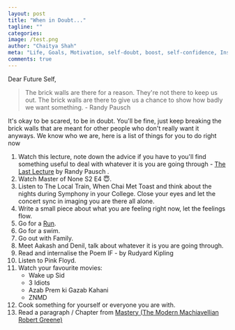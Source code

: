 ```yaml
---
layout: post
title: "When in Doubt..."
tagline: ""
categories:
image: /test.png
author: "Chaitya Shah"
meta: "Life, Goals, Motivation, self-doubt, boost, self-confidence, Inspire, Achieve, Dreams, Mental Health"
comments: true
---
```


Dear Future Self, 

> The brick walls are there for a reason. They're not there to keep us out. The brick walls are there to give
us a chance to show how badly we want something. - Randy Pausch

It's okay to be scared, to be in doubt. You'll be fine, just keep breaking the brick walls that are meant for other people who don't really want it anyways. We know who we are, here is a list of things for you to do right now 

1. Watch this lecture, note down the advice if you have to you'll find something useful to deal with whatever it is you are going through - [The Last Lecture](https://www.youtube.com/watch?v=ji5_MqicxSo) by Randy Pausch .
2. Watch Master of None S2 E4 😇.
3. Listen to The Local Train, When Chai Met Toast and think about the nights during Symphony in your College. Close your eyes and let the concert sync in imaging you are there all alone.
4. Write a small piece about what you are feeling right now, let the feelings flow.
5. Go for a [Run](https://www.youtube.com/watch?v=R2_Mn-qRKjA).
6. Go for a swim.
7. Go out with Family.
8. Meet Aakash and Denil, talk about whatever it is you are going through.
9. Read and internalise the Poem IF - by Rudyard Kipling
10. Listen to Pink Floyd.
11. Watch your favourite movies:
    - Wake up Sid
    - 3 Idiots
    - Azab Prem ki Gazab Kahani
    - ZNMD
12. Cook something for yourself or everyone you are with.
13. Read a paragraph / Chapter from <a target="_blank" href="https://www.amazon.in/gp/product/178125091X/ref=as_li_tl?ie=UTF8&camp=3638&creative=24630&creativeASIN=178125091X&linkCode=as2&tag=chaitya62-21&linkId=d891ff91b3dfb0ffc8990e28ad90798d">Mastery (The Modern Machiavellian Robert Greene)</a>
